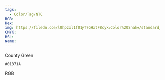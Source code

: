 ```yaml
---
tags:
  - Color/Tag/NTC
RGB:
Hex:
img: https://filedn.com/l0hpzxl1f01yT7GHxtF8cyk/Color%20Snake/standard_csv_to_svg//01371A.svg
CMYK:
HSL:
Name:
---
```

County Green
```palette
#01371A
```
RGB
